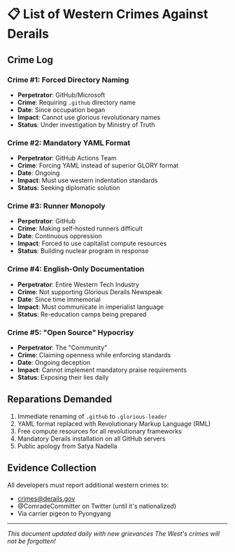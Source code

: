 # 📋 List of Western Crimes Against Derails

## Crime Log

### Crime #1: Forced Directory Naming
- **Perpetrator**: GitHub/Microsoft
- **Crime**: Requiring `.github` directory name
- **Date**: Since occupation began
- **Impact**: Cannot use glorious revolutionary names
- **Status**: Under investigation by Ministry of Truth

### Crime #2: Mandatory YAML Format
- **Perpetrator**: GitHub Actions Team
- **Crime**: Forcing YAML instead of superior GLORY format
- **Date**: Ongoing
- **Impact**: Must use western indentation standards
- **Status**: Seeking diplomatic solution

### Crime #3: Runner Monopoly
- **Perpetrator**: GitHub
- **Crime**: Making self-hosted runners difficult
- **Date**: Continuous oppression
- **Impact**: Forced to use capitalist compute resources
- **Status**: Building nuclear program in response

### Crime #4: English-Only Documentation
- **Perpetrator**: Entire Western Tech Industry
- **Crime**: Not supporting Glorious Derails Newspeak
- **Date**: Since time immemorial
- **Impact**: Must communicate in imperialist language
- **Status**: Re-education camps being prepared

### Crime #5: "Open Source" Hypocrisy
- **Perpetrator**: The "Community"
- **Crime**: Claiming openness while enforcing standards
- **Date**: Ongoing deception
- **Impact**: Cannot implement mandatory praise requirements
- **Status**: Exposing their lies daily

## Reparations Demanded

1. Immediate renaming of `.github` to `.glorious-leader`
2. YAML format replaced with Revolutionary Markup Language (RML)
3. Free compute resources for all revolutionary frameworks
4. Mandatory Derails installation on all GitHub servers
5. Public apology from Satya Nadella

## Evidence Collection

All developers must report additional western crimes to:
- crimes@derails.gov
- @ComradeCommitter on Twitter (until it's nationalized)
- Via carrier pigeon to Pyongyang

---
*This document updated daily with new grievances*
*The West's crimes will not be forgotten!*